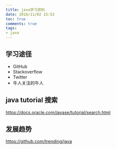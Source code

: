 ```yaml
---
title: java学习资料
date: 2016/11/02 15:53
toc: true
comments: true
tags:
- java
---
```


## 学习途径

- GitHub
- Stackoverflow
- Twitter
- 牛人关注的牛人

## java tutorial 搜索
https://docs.oracle.com/javase/tutorial/search.html

## 发展趋势
https://github.com/trending/java

